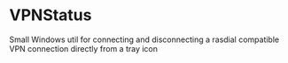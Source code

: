 # VPNStatus
 Small Windows util for connecting and disconnecting a rasdial compatible VPN connection directly from a tray icon
